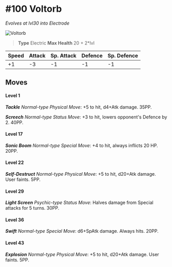 # #100 Voltorb
*Evolves at lvl30 into Electrode*

![Voltorb](https://img.pokemondb.net/sprites/home/normal/1x/voltorb.png)

> **Type** Electric
> **Max Health** 20 + 2\*lvl

| Speed | Attack | Sp. Attack | Defence | Sp. Defence |
| ----- | ------ | ---------- | ------- | ----------- |
| +1 | -3 | -1 | -1 | -1 |

## Moves
#### Level 1

***Tackle** Normal-type Physical Move*: +5 to hit, d4+Atk damage.  35PP.

***Screech** Normal-type Status Move*: +3 to hit, lowers opponent's Defence by 2. 40PP.
#### Level 17

***Sonic Boom** Normal-type Special Move*: +4 to hit, always inflicts 20 HP. 20PP.
#### Level 22

***Self-Destruct** Normal-type Physical Move*: +5 to hit, d20+Atk damage. User faints. 5PP.
#### Level 29

***Light Screen** Psychic-type Status Move*: Halves damage from Special attacks for 5 turns. 30PP.
#### Level 36

***Swift** Normal-type Special Move*: d6+SpAtk damage. Always hits. 20PP.
#### Level 43

***Explosion** Normal-type Physical Move*: +5 to hit, d20+Atk damage. User faints. 5PP.

